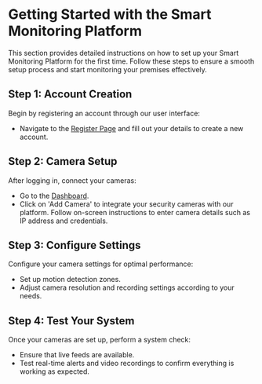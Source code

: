 # Getting Started with the Smart Monitoring Platform

This section provides detailed instructions on how to set up your Smart Monitoring Platform for the first time. Follow these steps to ensure a smooth setup process and start monitoring your premises effectively.

## Step 1: Account Creation

Begin by registering an account through our user interface:

- Navigate to the [Register Page](./user_interface/register_page.md) and fill out your details to create a new account.

## Step 2: Camera Setup

After logging in, connect your cameras:

- Go to the [Dashboard](./user_interface/dashboard.md).
- Click on 'Add Camera' to integrate your security cameras with our platform. Follow on-screen instructions to enter camera details such as IP address and credentials.

## Step 3: Configure Settings

Configure your camera settings for optimal performance:

- Set up motion detection zones.
- Adjust camera resolution and recording settings according to your needs.

## Step 4: Test Your System

Once your cameras are set up, perform a system check:

- Ensure that live feeds are available.
- Test real-time alerts and video recordings to confirm everything is working as expected.
